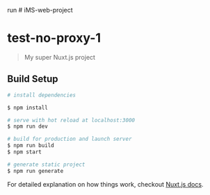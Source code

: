 run # iMS-web-project

# test-no-proxy-1

> My super Nuxt.js project

## Build Setup

``` bash
# install dependencies

$ npm install

# serve with hot reload at localhost:3000
$ npm run dev

# build for production and launch server
$ npm run build
$ npm start

# generate static project
$ npm run generate
```

For detailed explanation on how things work, checkout [Nuxt.js docs](https://nuxtjs.org).
